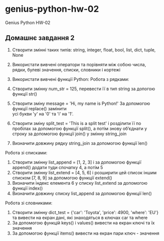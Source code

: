 # genius-python-hw-02
Genius Python HW-02

## Домашнє завдання 2
1. Створити змінні таких типів: string, integer, float, bool, list, dict, tuple, None
2. Використати вивчені оператори та порівняти між собою числа, рядки, булеві значення, списки, словники і кортежі

3. Використати вивчені функції Python:
Робота з рядками:
 1. Cтворити змінну num_str = 125, перевести її в тип string за допогою функції str()
 2. Cтворити зміну message = 'Hi, my name is Python!' За допомогою функції replace() замінити  
усі букви 'y' на '0' та 'i' на '1'.
 3. Cтворити зміну split_test = 'This is a split test' і розділити її по пробілах за 
допомогою функції split(), а потім знову обʼєднати у строку за допомогою функції join() у змінну string_join
 4. Визначити довжину рядку string_join за допомогою функції len()

Робота зі списками:
 1. Cтворити змінну list_append = [1, 2, 3] і за допомогою функції append() додати туди спочатку 4, а потім 5
 2. Cтворити змінну list_extend = [4, 5, 6] і розширити цей список іншим списком [7, 8, 9] за допомогою функції extend()
 3. Визначити індекс елемента 6 у списку list_extend за допомогою функції index()
 4. Визначити довжину списку list_append за допомогою функції len()

Робота зі словниками:
 1. Cтворити змінну dict_test = {'car': 'Toyota', 'price': 4900, 'where': 'EU'} та вивести на екран дані, які знаходяться в ключах car та where
 2. За допомогою функцій keys() і values() вивести на екран ключі та їх значення
 3. За допомогою функції items() вивести на екран пари ключ - значення